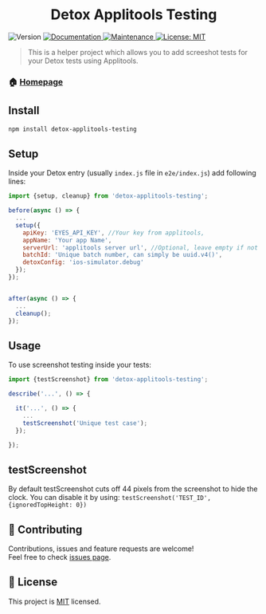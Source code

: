 <h1 align="center">Detox Applitools Testing</h1>
<p>
  <img alt="Version" src="https://img.shields.io/badge/version-1.0.0-blue.svg?cacheSeconds=2592000" />
  <a href="https://github.com/wix/detox-applitools-testing#readme">
    <img alt="Documentation" src="https://img.shields.io/badge/documentation-yes-brightgreen.svg" target="_blank" />
  </a>
  <a href="https://github.com/wix/detox-applitools-testing/graphs/commit-activity">
    <img alt="Maintenance" src="https://img.shields.io/badge/Maintained%3F-yes-green.svg" target="_blank" />
  </a>
  <a href="https://github.com/wix/detox-applitools-testing/blob/master/LICENSE">
    <img alt="License: MIT" src="https://img.shields.io/badge/License-MIT-yellow.svg" target="_blank" />
  </a>
</p>

> This is a helper project which allows you to add screeshot tests for your Detox tests using Applitools.

### 🏠 [Homepage](https://github.com/wix/detox-applitools-testing#readme)

## Install

```sh
npm install detox-applitools-testing
```
## Setup

Inside your Detox entry (usually `index.js` file in `e2e/index.js`) add following lines:

```javascript
import {setup, cleanup} from 'detox-applitools-testing';

before(async () => {
  ...
  setup({
    apiKey: 'EYES_API_KEY', //Your key from applitools,
    appName: 'Your app Name',
    serverUrl: 'applitools server url', //Optional, leave empty if not using custom server
    batchId: 'Unique batch number, can simply be uuid.v4()',
    detoxConfig: 'ios-simulator.debug'
  });
});


after(async () => {
  ...
  cleanup();
});

```

## Usage

To use screenshot testing inside your tests:

```javascript
import {testScreenshot} from 'detox-applitools-testing';

describe('...', () => {

  it('...', () => {
    ...
    testScreenshot('Unique test case');
  });

});
```

## testScreenshot
By default testScreenshot cuts off 44 pixels from the screenshot to hide the clock. You can disable it by using: `testScreenshot('TEST_ID', {ignoredTopHeight: 0})`

## 🤝 Contributing
Contributions, issues and feature requests are welcome!<br />Feel free to check [issues page](https://github.com/wix/detox-applitools-testing/issues).

## 📝 License

This project is [MIT](https://github.com/wix/detox-applitools-testing/blob/master/LICENSE) licensed.
